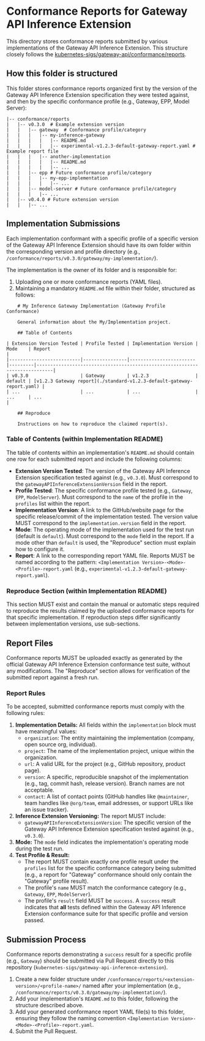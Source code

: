 # Conformance Reports for Gateway API Inference Extension

This directory stores conformance reports submitted by various implementations of the Gateway API Inference Extension. This structure closely follows the [kubernetes-sigs/gateway-api/conformance/reports](https://github.com/kubernetes-sigs/gateway-api/blob/main/conformance/reports/README.md).

## How this folder is structured

This folder stores conformance reports organized first by the version of the Gateway API Inference Extension specification they were tested against, and then by the specific conformance profile (e.g., Gateway, EPP, Model Server):

```
|-- conformance/reports
|   |-- v0.3.0  # Example extension version
|   |   |-- gateway  # Conformance profile/category
|   |   |   |-- my-inference-gateway
|   |   |   |   |-- README.md
|   |   |   |   |-- experimental-v1.2.3-default-gateway-report.yaml # Example report file
|   |   |   |-- another-implementation
|   |   |   |   |-- README.md
|   |   |   |   |-- ...
|   |   |-- epp # Future conformance profile/category
|   |   |   |-- my-epp-implementation
|   |   |   |   |-- ...
|   |   |-- model-server # Future conformance profile/category
|   |   |   |-- ...
|   |-- v0.4.0 # Future extension version
|   |   |-- ...
```

## Implementation Submissions

Each implementation conformant with a specific profile of a specific version of the Gateway API Inference Extension should have its own folder within the corresponding version and profile directory (e.g., `/conformance/reports/v0.3.0/gateway/my-implementation/`).

The implementation is the owner of its folder and is responsible for:

1.  Uploading one or more conformance reports (YAML files).
2.  Maintaining a mandatory `README.md` file within their folder, structured as follows:

```
    # My Inference Gateway Implementation (Gateway Profile Conformance)

    General information about the My/Implementation project.

    ## Table of Contents

| Extension Version Tested | Profile Tested | Implementation Version | Mode    | Report                                                                     |
|--------------------------|----------------|------------------------|---------|----------------------------------------------------------------------------|
| v0.3.0                   | Gateway        | v1.2.3                 | default | [v1.2.3 Gateway report](./standard-v1.2.3-default-gateway-report.yaml) |
| ...                      | ...            | ...                    | ...     | ...                                                                        |

    ## Reproduce

    Instructions on how to reproduce the claimed report(s).
```

### Table of Contents (within Implementation README)

The table of contents within an implementation's `README.md` should contain one row for each submitted report and include the following columns:

* **Extension Version Tested**: The version of the Gateway API Inference Extension specification tested against (e.g., `v0.3.0`). Must correspond to the `gatewayAPIInferenceExtensionVersion` field in the report.
* **Profile Tested**: The specific conformance profile tested (e.g., `Gateway`, `EPP`, `ModelServer`). Must correspond to the `name` of the profile in the `profiles` list within the report.
* **Implementation Version**: A link to the GitHub/website page for the specific release/commit of the implementation tested. The version value MUST correspond to the `implementation.version` field in the report.
* **Mode**: The operating mode of the implementation used for the test run (default is `default`). Must correspond to the `mode` field in the report. If a mode other than `default` is used, the "Reproduce" section must explain how to configure it.
* **Report**: A link to the corresponding report YAML file. Reports MUST be named according to the pattern: `<Implementation Version>-<Mode>-<Profile>-report.yaml` (e.g., `experimental-v1.2.3-default-gateway-report.yaml`).

### Reproduce Section (within Implementation README)

This section MUST exist and contain the manual or automatic steps required to reproduce the results claimed by the uploaded conformance reports for that specific implementation. If reproduction steps differ significantly between implementation versions, use sub-sections.

## Report Files

Conformance reports MUST be uploaded exactly as generated by the official Gateway API Inference Extension conformance test suite, without any modifications. The "Reproduce" section allows for verification of the submitted report against a fresh run.

### Report Rules

To be accepted, submitted conformance reports must comply with the following rules:

1.  **Implementation Details:** All fields within the `implementation` block must have meaningful values:
    * `organization`: The entity maintaining the implementation (company, open source org, individual).
    * `project`: The name of the implementation project, unique within the organization.
    * `url`: A valid URL for the project (e.g., GitHub repository, product page).
    * `version`: A specific, reproducible snapshot of the implementation (e.g., tag, commit hash, release version). Branch names are not acceptable.
    * `contact`: A list of contact points (GitHub handles like `@maintainer`, team handles like `@org/team`, email addresses, or support URLs like an issue tracker).
2.  **Inference Extension Versioning:** The report MUST include:
    * `gatewayAPIInferenceExtensionVersion`: The specific version of the Gateway API Inference Extension specification tested against (e.g., `v0.3.0`).
3.  **Mode:** The `mode` field indicates the implementation's operating mode during the test run.
4.  **Test Profile & Result:**
    * The report MUST contain exactly one profile result under the `profiles` list for the specific conformance category being submitted (e.g., a report for "Gateway" conformance should only contain the "Gateway" profile result).
    * The profile's `name` MUST match the conformance category (e.g., `Gateway`, `EPP`, `ModelServer`).
    * The profile's `result` field MUST be `success`. A `success` result indicates that **all** tests defined within the Gateway API Inference Extension conformance suite for that specific profile and version passed.

## Submission Process

Conformance reports demonstrating a `success` result for a specific profile (e.g., `Gateway`) should be submitted via Pull Request directly to this repository (`kubernetes-sigs/gateway-api-inference-extension`).

1.  Create a new folder structure under `/conformance/reports/<extension-version>/<profile-name>/` named after your implementation (e.g., `/conformance/reports/v0.3.0/gateway/my-implementation/`).
2.  Add your implementation's `README.md` to this folder, following the structure described above.
3.  Add your generated conformance report YAML file(s) to this folder, ensuring they follow the naming convention `<Implementation Version>-<Mode>-<Profile>-report.yaml`.
4.  Submit the Pull Request.
